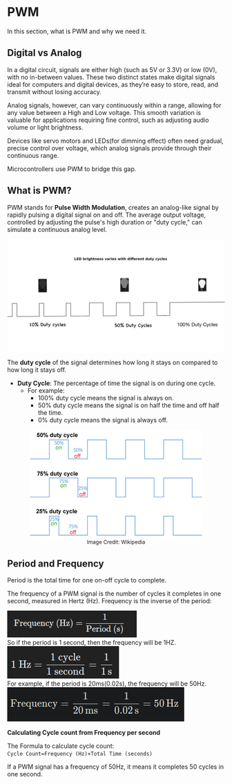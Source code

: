 
# PWM

In this section, what is PWM and why we need it.

## Digital vs Analog
In a digital circuit, signals are either high (such as 5V or 3.3V) or low (0V), with no in-between values. These two distinct states make digital signals ideal for computers and digital devices, as they’re easy to store, read, and transmit without losing accuracy.   

Analog signals, however, can vary continuously within a range, allowing for any value between a High and Low voltage.  This smooth variation is valuable for applications requiring fine control, such as adjusting audio volume or light brightness.

Devices like servo motors and LEDs(for dimming effect) often need gradual, precise control over voltage, which analog signals provide through their continuous range.

Microcontrollers use PWM to bridge this gap.

## What is PWM?
PWM stands for **Pulse Width Modulation**, creates an analog-like signal by rapidly pulsing a digital signal on and off. The average output voltage, controlled by adjusting the pulse's high duration or "duty cycle," can simulate a continuous analog level. 
 
 <img style="display: block; margin: auto;" alt="pico2" src="./assets/led-pwm.jpg" />


The **duty cycle** of the signal determines how long it stays on compared to how long it stays off. 

- **Duty Cycle**: 
The percentage of time the signal is on during one cycle. 
  - For example:
    - 100% duty cycle means the signal is always on.
    - 50% duty cycle means the signal is on half the time and off half the time.
    - 0% duty cycle means the signal is always off.
<img style="display: block; margin: auto;" alt="pico2" src="../images/pwm-duty-cycle.png" />
<span style="text-align: center;display: block; margin: auto;  font-size: 12px;">Image Credit: Wikipedia</span>

## Period and Frequency
Period is the total time for one on-off cycle to complete. 

The frequency of a PWM signal is the number of cycles it completes in one second, measured in Hertz (Hz).  Frequency is the inverse of the period:

<img  alt="pico2" src="./assets/frequency-period.png"/>
<br/>
So if the period is 1 second, then the frequency will be 1HZ.
<br/>
<img alt="pico2" src="./assets/frequency-1hz.png"/>
<br/>
For example, if the period is 20ms(0.02s), the frequency will be 50Hz.
<img alt="pico2" src="./assets/frequency-50hz.png"/>
<br/>

**Calculating Cycle count from Frequency per second**

The Formula to calculate cycle count:  
`Cycle Count=Frequency (Hz)×Total Time (seconds)`

If a PWM signal has a frequency of 50Hz, it means it completes 50 cycles in one second.
